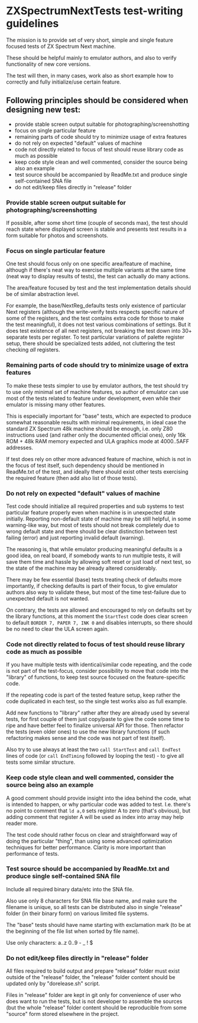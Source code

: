 # ZXSpectrumNextTests test-writing guidelines

The mission is to provide set of very short, simple and single feature focused tests of ZX Spectrum Next machine.

These should be helpful mainly to emulator authors, and also to verify functionality of new core versions.

The test will then, in many cases, work also as short example how to correctly and fully initialize/use certain feature.

## Following principles should be considered when designing new test:

* provide stable screen output suitable for photographing/screenshotting
* focus on single particular feature
* remaining parts of code should try to minimize usage of extra features
* do not rely on expected "default" values of machine
* code not directly related to focus of test should reuse library code as much as possible
* keep code style clean and well commented, consider the source being also an example
* test source should be accompanied by ReadMe.txt and produce single self-contained SNA file
* do not edit/keep files directly in "release" folder

### Provide stable screen output suitable for photographing/screenshotting

If possible, after some short time (couple of seconds max), the test should reach state where displayed screen is stable and presents test results in a form suitable for photos and screenshots.

### Focus on single particular feature

One test should focus only on one specific area/feature of machine, although if there's neat way to exercise multiple variants at the same time (neat way to display results of tests), the test can actually do many actions.

The area/feature focused by test and the test implementation details should be of similar abstraction level.

For example, the base/NextReg_defaults tests only existence of particular Next registers (although the write-verify tests respects specific nature of some of the registers, and the test contains extra code for those to make the test meaningful), it does not test various combinations of settings. But it does test existence of all next registers, not breaking the test down into 30+ separate tests per register. To test particular variations of palette register setup, there should be specialized tests added, not cluttering the test checking _all_ registers.

### Remaining parts of code should try to minimize usage of extra features

To make these tests simpler to use by emulator authors, the test should try to use only minimal set of machine features, so author of emulator can use most of the tests related to feature under development, even while their emulator is missing many other features.

This is especially important for "base" tests, which are expected to produce somewhat reasonable results with minimal requirements, in ideal case the standard ZX Spectrum 48k machine should be enough, i.e. only Z80 instructions used (and rather only the documented official ones), only 16k ROM + 48k RAM memory expected and ULA graphics mode at $4000..$5AFF addresses.

If test does rely on other more advanced feature of machine, which is not in the focus of test itself, such dependency should be mentioned in ReadMe.txt of the test, and ideally there should exist other tests exercising the required feature (then add also list of those tests).

### Do not rely on expected "default" values of machine

Test code should initialize all required properties and sub systems to test particular feature properly even when machine is in unexpected state initially. Reporting non-default state of machine may be still helpful, in some warning-like way, but most of tests should not break completely due to wrong default state and there should be clear distinction between test failing (error) and just reporting invalid default (warning).

The reasoning is, that while emulator producing meaningful defaults is a good idea, on real board, if somebody wants to run multiple tests, it will save them time and hassle by allowing soft reset or just load of next test, so the state of the machine may be already altered considerably.

There may be few essential (base) tests treating check of defaults more importantly, if checking defaults is part of their focus, to give emulator authors also way to validate these, but most of the time test-failure due to unexpected default is not wanted.

On contrary, the tests are allowed and encouraged to rely on defaults set by the library functions, at this moment the `StartTest` code does clear screen to default `BORDER 7, PAPER 7, INK 0` and disables interrupts, so there should be no need to clear the ULA screen again.

### Code not directly related to focus of test should reuse library code as much as possible

If you have multiple tests with identical/similar code repeating, and the code is not part of the test-focus, consider possibility to move that code into the "library" of functions, to keep test source focused on the feature-specific code.

If the repeating code is part of the tested feature setup, keep rather the code duplicated in each test, so the single test works also as full example.

Add new functions to "library" rather after they are already used by several tests, for first couple of them just copy/paste to give the code some time to ripe and have better feel to finalize universal API for those. Then refactor the tests (even older ones) to use the new library functions (if such refactoring makes sense and the code was not part of test itself).

Also try to use always at least the two `call StartTest` and `call EndTest` lines of code (or `call EndTiming` followed by looping the test) - to give all tests some similar structure.

### Keep code style clean and well commented, consider the source being also an example

A good comment should provide insight into the idea behind the code, what is intended to happen, or why particular code was added to test. I.e. there's no point to comment that `ld a,0` sets register A to zero (that's obvious), but adding comment that register A will be used as index into array may help reader more.

The test code should rather focus on clear and straightforward way of doing the particular "thing", than using some advanced optimization techniques for better performance. Clarity is more important than performance of tests.

### Test source should be accompanied by ReadMe.txt and produce single self-contained SNA file

Include all required binary data/etc into the SNA file.

Also use only 8 characters for SNA file base name, and make sure the filename is unique, so all tests can be distributed also in single "release" folder (in their binary form) on various limited file systems.

The "base" tests should have name starting with exclamation mark (to be at the beginning of the file list when sorted by file name).

Use only characters: a..z 0..9 - _ ! $

### Do not edit/keep files directly in "release" folder

All files required to build output and prepare "release" folder must exist outside of the "release" folder, the "release" folder content should be updated only by "dorelease.sh" script.

Files in "release" folder are kept in git only for convenience of user who does want to run the tests, but is not developer to assemble the sources (but the whole "release" folder content should be reproducible from some "source" form stored elsewhere in the project.
